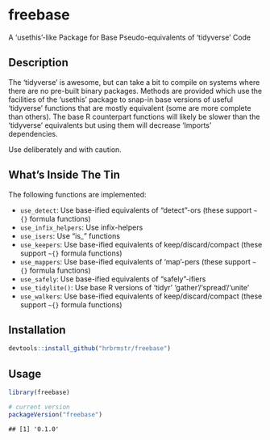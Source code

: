 
# freebase

A ‘usethis’-like Package for Base Pseudo-equivalents of ‘tidyverse’ Code

## Description

The ‘tidyverse’ is awesome, but can take a bit to compile on systems
where there are no pre-built binary packages. Methods are provided which
use the facilities of the ‘usethis’ package to snap-in base versions of
useful ‘tidyverse’ functions that are mostly equivalent (some are more
complete than others). The base R counterpart functions will likely be
slower than the ‘tidyverse’ equivalents but using them will decrease
‘Imports’ dependencies.

Use deliberately and with caution.

## What’s Inside The Tin

The following functions are implemented:

  - `use_detect`: Use base-ified equivalents of “detect”-ors (these
    support `~{}` formula functions)
  - `use_infix_helpers`: Use infix-helpers
  - `use_isers`: Use “is\_” functions
  - `use_keepers`: Use base-ified equivalents of keep/discard/compact
    (these support `~{}` formula functions)
  - `use_mappers`: Use base-ified equivalents of ‘map’-pers (these
    support `~{}` formula functions)
  - `use_safely`: Use base-ified equivalents of “safely”-ifiers
  - `use_tidylite()`: Use base R versions of ‘tidyr’
    ‘gather’/‘spread’/‘unite’
  - `use_walkers`: Use base-ified equivalents of keep/discard/compact
    (these support `~{}` formula functions)

## Installation

``` r
devtools::install_github("hrbrmstr/freebase")
```

## Usage

``` r
library(freebase)

# current version
packageVersion("freebase")
```

    ## [1] '0.1.0'
